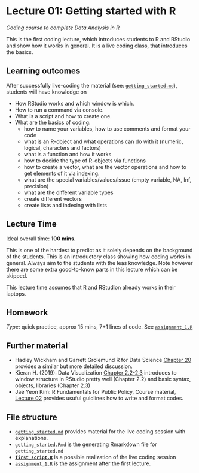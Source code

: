 # Lecture 01: Getting started with R
*Coding course to complete Data Analysis in R*

This is the first coding lecture, which introduces students to R and RStudio and show how it works in general.
It is a live coding class, that introduces the basics.


## Learning outcomes
After successfully live-coding the material (see: [`getting_started.md`](https://github.com/gabors-data-analysis/da-coding-rstats/blob/main/lecture01-intro/getting_started.md)), students will have knowledge on

- How RStudio works and which window is which.
- How to run a command via console.
- What is a script and how to create one.
- What are the basics of coding:
  - how to name your variables, how to use comments and format your code
  - what is an R-object and what operations can do with it (numeric, logical, characters and factors)
  - what is a function and how it works
  - how to decide the type of R-objects via functions
  - how to create a vector, what are the vector operations and how to get elements of it via indexing.
  - what are the special variables/values/issue (empty variable, NA, Inf, precision)
  - what are the different variable types
  - create different vectors
  - create lists and indexing with lists

## Lecture Time

Ideal overall time: **100 mins**.

This is one of the hardest to predict as it solely depends on the background of the students. This is an introductory class showing how coding works in general. Always aim to the students with the leas knowledge. Note however there are some extra good-to-know parts in this lecture which can be skipped.

This lecture time assumes that R and RStudion already works in their laptops.

## Homework

*Type*: quick practice, approx 15 mins, 7+1 lines of code. See [`assignment_1.R`]()

## Further material

  - Hadley Wickham and Garrett Grolemund R for Data Science [Chapter 20](https://r4ds.had.co.nz/vectors.html) provides a similar but more detailed discussion.
  - Kieran H. (2019): Data Visualization [Chapter 2.2-2.3](https://socviz.co/gettingstarted.html#use-r-with-rstudio) introduces to window structure in RStudio pretty well (Chapter 2.2) and basic syntax, objects, libraries (Chapter 2.3)
  - Jae Yeon Kim: R Fundamentals for Public Policy, Course material, [Lecture 02](https://github.com/KDIS-DSPPM/r-fundamentals/blob/main/lecture_notes/02_code_style.Rmd) provides usuful guidlines how to write and format codes.


## File structure
  
  - [`getting_started.md`](https://github.com/gabors-data-analysis/da-coding-rstats/blob/main/lecture01-intro/getting_started.md) provides material for the live coding session with explanations.
  - [`getting_started.Rmd`](https://github.com/gabors-data-analysis/da-coding-rstats/blob/main/lecture01-intro/getting_started.Rmd) is the generating Rmarkdown file for `getting_started.md`
  - **[`first_script.R`](https://github.com/gabors-data-analysis/da-coding-rstats/blob/main/lecture01-intro/first_script.Rmd)** is a possible realization of the live coding session
  - [`assignment_1.R`](https://github.com/gabors-data-analysis/da-coding-rstats/blob/main/lecture01-intro/assignment_1.R) is the assignment after the first lecture.


